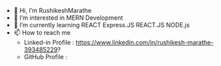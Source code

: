 - 👋 Hi, I’m RushikeshMarathe
- 👀 I’m interested in MERN Development
- 🌱 I’m currently learning REACT Express.JS REACT.JS NODE.js
- 📫 How to reach me
     - Linked-in Profile : https://www.linkedin.com/in/rushikesh-marathe-393485229?
     - GitHub Profile    :




